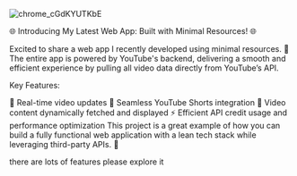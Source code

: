 
![chrome_cGdKYUTKbE](https://github.com/user-attachments/assets/783b62a0-fe0f-458e-a942-6995d33c2818)

🌐 Introducing My Latest Web App: Built with Minimal Resources! 🌐

Excited to share a web app I recently developed using minimal resources. 🎉 The entire app is powered by YouTube's backend, delivering a smooth and efficient experience by pulling all video data directly from YouTube’s API.

Key Features:

🔄 Real-time video updates
📱 Seamless YouTube Shorts integration
🎥 Video content dynamically fetched and displayed
⚡ Efficient API credit usage and performance optimization
This project is a great example of how you can build a fully functional web application with a lean tech stack while leveraging third-party APIs. 🚀


there are lots of features please explore it
